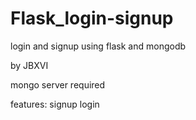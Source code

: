 # Flask_login-signup
login and signup using flask and mongodb

by JBXVI


mongo server required

features:
  signup
  login
